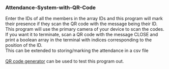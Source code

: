 ### Attendance-System-with-QR-Code

Enter the IDs of all the members in the array IDs and this program will mark their presence if they scan the QR code with the message being their ID.<br />
This program will use the primary camera of your device to scan the codes.<br />
If you want it to terminate, scan a QR code with the message CLOSE and print a boolean array in the terminal with indices corresponding to the position of the ID.<br />
This can be extended to storing/marking the attendance in a csv file<br />
<br />
[QR code generator](https://www.the-qrcode-generator.com/) can be used to test this program out.
